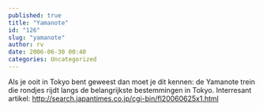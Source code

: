 ```yaml
---
published: true
title: "Yamanote"
id: "126"
slug: "yamanote"
author: rv
date: 2006-06-30 00:40
categories: Uncategorized
---
```

Als je ooit in Tokyo bent geweest dan moet je dit kennen: de Yamanote trein die rondjes rijdt langs de belangrijkste bestemmingen in Tokyo. Interresant artikel: <a href="http://search.japantimes.co.jp/cgi-bin/fl20060625x1.html">http://search.japantimes.co.jp/cgi-bin/fl20060625x1.html</a>